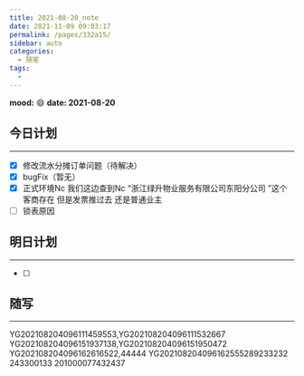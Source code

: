 ```yaml
---
title: 2021-08-20_note
date: 2021-11-09 09:03:17
permalink: /pages/332a15/
sidebar: auto
categories:
  - 随笔
tags:
  - 
---
```

**mood:** :smile:  																		**date: 2021-08-20**  
## 今日计划  
------
- [x]  修改流水分摊订单问题（待解决）
- [x]  bugFix（暂无）
- [x]   正式环境Nc 我们这边查到Nc “浙江绿升物业服务有限公司东阳分公司 ”这个客商存在 但是发票推过去 还是普通业主
- [ ]  锁表原因
## 明日计划  
------
- [ ]  
## 随写 
------
YG202108204096111459553,YG202108204096111532667
YG202108204096151937138,YG202108204096151950472
YG202108204096162616522,44444
YG202108204096162555289233232
243300133
201000077432437